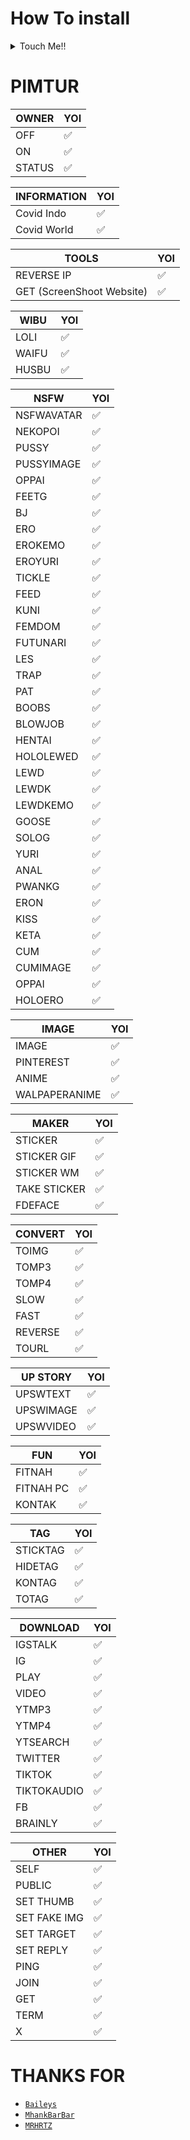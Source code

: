 # How To install

<details>
<summary>Touch Me!!</summary>

##

<details>
<summary>Ingredient/Bahan</summary>

```bash
> Android Version
> termux
> WhatsApp
> 2 HandPhone

> Laptop Version
> Gunakan Terminal Git bash Atau sejenisnya
> Sudah Terinstall Node Js Dan Sudah Ter Add path
```

</details>

##

<details>
<summary>Install On Termux</summary>

```bash
> termux-setup-storage
(allow it)
> pkg update -y
> pkg upgrade -y
> pkg install git -y
> git clone https://github.com/sanzorez/selfsanz
> cd sabot
> npm cache clear
> bash install.sh
> npm audit fix
> npm start / node index.js
> scan Qr xd
```

</details>

##

<details><summary>Install On PC/VPS/RDP</summary>

- Download [`libwebp & tutorial`](https://developers.google.com/speed/webp/download)
- Download [`FFmpeg`](https://ffmpeg.org/download.html) - And Touch Me From [`Tutorial Installing`](http://blog.gregzaal.com/how-to-install-ffmpeg-on-windows/)
- Download [`Wget & tutorial`](http://gnuwin32.sourceforge.net/packages/wget.htm)
- Download [`tesseract-ocr`](https://tesseract-ocr.github.io/tessdoc/Downloads.html) - And Touch Me From [`Tutorial Installing`](https://emop.tamu.edu/Installing-Tesseract-Windows8)
- Download [`NodeJS`](https://nodejs.org/en/download/)
- Download [`Git`](https://git-scm.com/downloads) - And Touch Me From [`Tutorial Installing`](https://phoenixnap.com/kb/how-to-install-git-windows)

##

```bash
( if that is all done installed / jika  semua sudah terinstall )
> git clone https://github.com/sanzorez/selfsanz
> cd sabot
> bash install.sh
> npm start
> Scan Qr xD
```
</details>

</details>

##


# PIMTUR

| OWNER |YOI|
| ------------- | ------------- |
| OFF |✅|
| ON |✅|
| STATUS |✅|

| INFORMATION |YOI|
| ------------- | ------------- |
| Covid Indo |✅|
| Covid World |✅|

| TOOLS |YOI|
| ------------- | ------------- |
| REVERSE IP |✅|
| GET (ScreenShoot Website) |✅|

| WIBU |YOI|
| ------------- | ------------- |
| LOLI |✅|
| WAIFU |✅|
| HUSBU |✅|

| NSFW |YOI|
| ------------- | ------------- |
| NSFWAVATAR |✅|
| NEKOPOI |✅|
| PUSSY |✅|
| PUSSYIMAGE |✅|
| OPPAI |✅|
| FEETG |✅|
| BJ |✅|
| ERO |✅|
| EROKEMO |✅|
| EROYURI |✅|
| TICKLE |✅|
| FEED |✅|
| KUNI |✅|
| FEMDOM |✅|
| FUTUNARI |✅|
| LES |✅|
| TRAP |✅|
| PAT |✅|
| BOOBS |✅|
| BLOWJOB |✅|
| HENTAI |✅|
| HOLOLEWED |✅|
| LEWD |✅|
| LEWDK |✅|
| LEWDKEMO |✅|
| GOOSE |✅|
| SOLOG |✅|
| YURI |✅|
| ANAL |✅|
| PWANKG |✅|
| ERON |✅|
| KISS |✅|
| KETA |✅|
| CUM |✅|
| CUMIMAGE |✅|
| OPPAI |✅|
| HOLOERO |✅|

| IMAGE |YOI|
| ------------- | ------------- |
| IMAGE |✅|
| PINTEREST |✅|
| ANIME  |✅|
| WALPAPERANIME |✅|

| MAKER |YOI|
| ------------- | ------------- |
| STICKER |✅|
| STICKER GIF |✅|
| STICKER WM |✅|
| TAKE STICKER |✅|
| FDEFACE |✅|

| CONVERT |YOI|
| ------------- | ------------- |
| TOIMG |✅|
| TOMP3 |✅|
| TOMP4 |✅|
| SLOW |✅|
| FAST |✅|
| REVERSE |✅|
| TOURL |✅|

| UP STORY |YOI|
| ------------- | ------------- |
| UPSWTEXT |✅|
| UPSWIMAGE |✅|
| UPSWVIDEO  |✅|

| FUN |YOI|
| ------------- | ------------- |
| FITNAH |✅|
| FITNAH PC |✅|
| KONTAK |✅|

| TAG |YOI|
| ------------- | ------------- |
| STICKTAG |✅|
| HIDETAG |✅|
| KONTAG |✅|
| TOTAG |✅|

| DOWNLOAD |YOI|
| ------------- | ------------- |
| IGSTALK |✅|
| IG |✅|
| PLAY |✅|
| VIDEO |✅|
| YTMP3 |✅|
| YTMP4 |✅|
| YTSEARCH |✅|
| TWITTER |✅|
| TIKTOK |✅|
| TIKTOKAUDIO |✅|
| FB |✅|
| BRAINLY |✅|

| OTHER |YOI|
| ------------- | ------------- |
| SELF |✅|
| PUBLIC |✅|
| SET THUMB |✅|
| SET FAKE IMG |✅|
| SET TARGET |✅|
| SET REPLY |✅|
| PING |✅|
| JOIN |✅|
| GET |✅|
| TERM |✅|
| X |✅|

  # THANKS FOR
* [`Baileys`](https://github.com/adiwajshing/Baileys)
* [`MhankBarBar`](https://github.com/MhankBarBar)
* [`MRHRTZ`](https://github.com/MRHRTZ)
  
  
